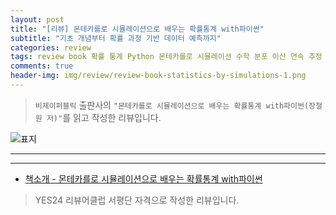 ```yaml
---  
layout: post  
title: "[리뷰] 몬테카를로 시뮬레이션으로 배우는 확률통계 with파이썬"  
subtitle: "기초 개념부터 확률 과정 기반 데이터 예측까지"  
categories: review  
tags: review book 확률 통계 Python 몬테카를로 시뮬레이션 수학 분포 이산 연속 추정 확률과정 게임 주식 
comments: true  
header-img: img/review/review-book-statistics-by-simulations-1.png
---  
```

  
> `비제이퍼블릭` 출판사의 `"몬테카를로 시뮬레이션으로 배우는 확률통계 with파이썬(장철원 저)"`를 읽고 작성한 리뷰입니다.  

![표지](https://theorydb.github.io/assets/img/review/review-book-statistics-by-simulations-1.png)  

---

> 

---

* [책소개 - 몬테카를로 시뮬레이션으로 배우는 확률통계 with파이썬](http://www.yes24.com/Product/Goods/117709828)

> YES24 리뷰어클럽 서평단 자격으로 작성한 리뷰입니다.